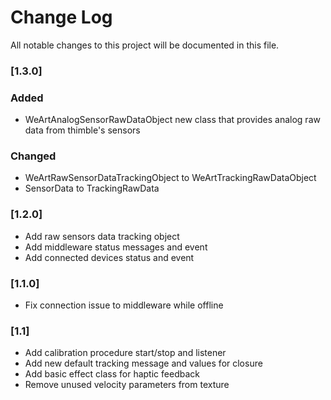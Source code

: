 
# Change Log
All notable changes to this project will be documented in this file.
 
### [1.3.0]

### Added
* WeArtAnalogSensorRawDataObject new class that provides analog raw data from thimble's sensors

### Changed
* WeArtRawSensorDataTrackingObject to WeArtTrackingRawDataObject
* SensorData to TrackingRawData


### [1.2.0]
* Add raw sensors data tracking object
* Add middleware status messages and event
* Add connected devices status and event

### [1.1.0]
* Fix connection issue to middleware while offline

### [1.1]
* Add calibration procedure start/stop and listener
* Add new default tracking message and values for closure
* Add basic effect class for haptic feedback
* Remove unused velocity parameters from texture
